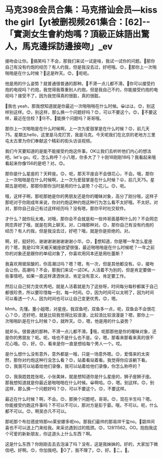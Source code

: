 # 马克398会员合集：马克搭讪会员—kiss the girl【yt被删视频261集合：[62]--「實測女生會約炮嗎？頂級正妹語出驚人，馬克邊採訪邊接吻」_ev

接吻会让你。🎼搞笑吗？不会，那我们来试一试是啥，我试一试你的问题。🎼那你自己有没有约炮的经历？有人约我，但是我没去过，好吧哦。😊，🎼那你上一次啪啪啪是在什么时候？🎼这是昨天。😊，🎼呃呃。

他是用的什么姿势？就普通很普通的那种。🎼不滑一点儿都不滑。🎼你可以接受约炮的电视吗？约炮，我觉得我尊重别人约炮，但是我自己不约，你能接受约炮的电视吗？接受不了，因为我觉得真的很脏，真的很脏。

🎼我也 yeah，那我想知道就是你最近一次啪啪啪在什么时候。😀はは。😊，别这样别这样。😊，别这样，那么换一个问题好吗？😊，可以不要这个。😊，🎼不要这样，最近在住校？🎼아不。🎼能换个问题吗？哥哥哦。

那你上一次啪啪是在什么时候啊，上一次为爱鼓掌是在什么时候？😊，前几天75。星期五hello，这里是马克打赏，我是马克。今天呢我们在北京的老地方三里屯太古里为你们奉献这个精彩的街头访谈视频。

我们今天要知道的是能不能接受约炮这件事。OK让我们去听听他们内心的想法吧。let's go。哎，怎么称呼？小八嗯，你多大了？十刚18刚刚18吗？我看起来哦看起来你像156的是吧？对。😊。

那你是什么星座的？天秤座。😊，呃，那天平座会不会很花心，不会。哦，那你上一次啪啪是在什么时候啊，上一次为爱鼓掌是在什么时候？😮，前几天75。星期五是吧呃，那那你那你当时是用的什么姿势？小花儿。😊，呃。

哦，这样子啊，那呃那她是你的男朋友还是你的暧昧对象，高分了刚分哦，这样子那呃对于你刚成年来说，你对约炮这种约炮这种行为怎么看不太好哦。不太好。对对，那你自己自己有过这样经历吗？没有嗯，那你平时社交软件。

才什么？就你玩太难。对哦，那你会不会就是和一些帅哥面基啊什么的？不会网恋网恋弄好了哦，就是在网上聊天。对，口嗨那种对。😊，那你自己有没有约炮的经历？有人约我，但是我没去过，好吧？哦，就是你是拒绝的。对。

啊，好，挺好的，谢谢谢谢谢谢谢谢小华。😊，🎼想知道，你是哪一年怎么星座的？嗯，我是02年天蝎天蝎座欲望很强，最近啪啪啪是在什么时候呢？一年之前你的对象还是跟你的单绍对象了，你喜欢用冈本还是用杜蕾斯？

我喜欢用玻尿酸的，你高潮过吗？嗯？嗯，有一次，但是其他都没有。😮，接吻会让你。高潮吗？不会，那我们来试一试OK。人活着不为别的，但是肯定要做一些事情吧。如果一直这样潇洒快活，肯定没有意义，肯定要工作。

然后让自己努力变优秀吧。就是人活着就是为了这些呀，时间每分每秒都属于自己都很珍贵，所以要珍惜每一刻，每一时间。😊，因为时间可以太明了，因为时间可以看透一个人，因为时间也可以让自己变更优秀。😊，嗯。

Mmh。先懂。董小姐嗯，对星座。我双鱼吧，双鱼多一点，呃，双鱼会不会很花心？😊，还好吧，就是比较我觉得比较浪漫，比较浪比较浪漫是？嗯，那你上一次啪啪趴是在什么时候？😊，就昨天。😊，嗯，他是用的什么姿势？

就斧头。很普通的那种。不滑一点儿都不滑。🎼哦，呃那那他是你的暧昧对象，还是你的男朋友？呃。呃，啥也不是什么也不是。😮，嗯，那看来那看来真的很不花心哦。😊，好。😊，看来是你一直是想给每个男人一个。哎。

是什么想什么没有意外，意外都是一哦，只是一场意外嗯。😊，爱情来的太突然，那你对约炮这种行没怎么看？😊，站着看站着看。我觉得你应该躺下看。😊，我我可以站着给他们录像，我可以站着给他们录像，你怎么称呼的？

😊，我我姓姓姓张呃，小张美妹，就是想知道你是什么星座的，狮子座狮子座。那我想知道就是你最近是啪啪啪在什么时候。😀啊哈。😊，嗯。别这样。😊，别这样，那么换一个问题好吗？😊，可以不要这个。😊，不要这样。

最近在什么时候？啊，不会。😊，那换个问题吧，哥哥。😊，现在半生吗？嗯。你能接受约跑这件事吗？不可以不可以，那对方是彭于晏。哦，不可以。呃，什么都不可以。😊，啊吴亦凡不可以。

那呃那个布拉德皮特那no莱安娜多呢no。那我们最帅的那易烊千玺no。🎼碧烊间喜也不可以送上门来给我。来采访遇到过的瓶颈。😊，12811562。OO。抱抱我这个可爱的新新朋友，你这道头上什么东西？啊。

这是什么东西？你刚刚去去去泡澡了吗？没有，这是我妹妹的。好的，大家加下微信吧。好啊。😊，你加我吧。🎼O了，我不理了。😊，好。🎼こ。🎼。

